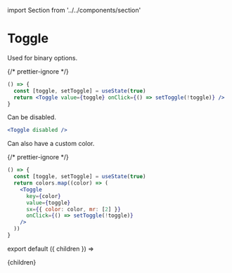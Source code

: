 import Section from '../../components/section'

# Toggle

Used for binary options.

{/* prettier-ignore */}
```jsx live
() => {
  const [toggle, setToggle] = useState(true)
  return <Toggle value={toggle} onClick={() => setToggle(!toggle)} />
}
```

Can be disabled.

```jsx live
<Toggle disabled />
```

Can also have a custom color.

{/* prettier-ignore */}
```jsx live
() => {
  const [toggle, setToggle] = useState(true)
  return colors.map((color) => (
    <Toggle
      key={color}
      value={toggle}
      sx={{ color: color, mr: [2] }}
      onClick={() => setToggle(!toggle)}
    />
  ))
}
```

export default ({ children }) => <Section name='toggle'>{children}</Section>
